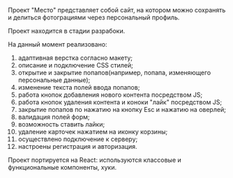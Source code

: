 Проект "Место" представляет собой сайт, на котором можно сохранять и делиться фотограциями через персональный профиль.

Проект находится в стадии разрабоки. 

На данный момент реализовано:

1. адаптивная верстка согласно макету;
2. описание и подключение CSS стилей;
3. открытие и закрытие попапов(например, попапа, изменяющего персональные данные);
4. изменение текста полей ввода попапов;
5. работа кнопок добавления нового контента посредством JS;
6. работа кнопок удаления контента и коноки "лайк" посредством JS;
7. закрытие попапов по нажатию на кнопку Esc и нажатию на оверлей;
8. валидация полей форм;
9. возможность ставить лайки;
10. удаление карточек нажатием на иконку корзины;
11. осуществлено подключение к серверу;
12. настроены регистрация и авторизация. 

Проект портируется на React: используются классовые и функциональные компоненты, хуки. 
